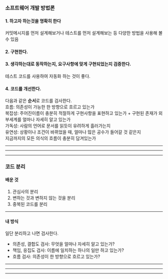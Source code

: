 ### 소프트웨어 개발 방법론     

#### 1. 하고자 하는것을 명확히 한다    
커밋메시지를 먼저 설계해보거나 테스트를 먼저 설계해보는 등 다양한 방법을 사용해 볼 수 있음
#### 2. 구현한다.  
#### 3. 생각하는대로 동작하는지, 요구사항에 맞게 구현되었는지 검증한다.  
테스트 코드를 사용하여 자동화 하는 것이 좋다.  
#### 4. 코드를 개선한다.  
다음과 같은 **순서**로 코드를 검사한다.  
흐름: 의존성이 가능한 한 방향으로 흐르고 있는가  
복잡성: 주어진이름이 충분히 적절하게 구현사항을 표현하고 있는가 + 구현된 존재가 외부세계를 얼마나 자세히 알고 있는가  
가독성: 사람의 언어로 문서를 읽듯이 유려하게 흘러가는지  
유연성: 상황이나 조건이 바뀌었을 때, 얼마나 많은 공수가 들어갈 것 같은지  	
지금까지의 모든 의식의 흐름이 충분히 담겨있는가  

---  
---  
---  

### 코드 분리

#### 배운 것  

1. 관심사의 분리  
2. 변하는 것과 변하지 않는 것을 분리  
3. 중복된 코드를 분리  

---  

#### 내 방식  

일단 분리하고 나면 검사한다.  
- 의존성, 결합도 검사: 무엇을 얼마나 자세히 알고 있는가?
- 책임, 응집도 검사: 이름에 일치하는 하나의 일만 하고 있는가?
- 흐름 검사: 의존성이 한 방향으로 흐르고 있는가?  

---  
---  
---  


